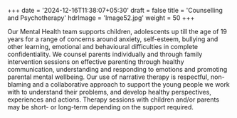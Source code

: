 +++
date = '2024-12-16T11:38:07+05:30'
draft = false
title = 'Counselling and Psychotherapy'
hdrImage = 'Image52.jpg'
weight = 50
+++

Our Mental Health team supports children, adolescents up till the age of 19 years for a range of concerns around anxiety, self-esteem, bullying and other learning, emotional and behavioural difficulties in complete confidentiality. We counsel parents individually and through family intervention sessions on effective parenting through healthy communication, understanding and responding to emotions and promoting parental mental wellbeing. Our use of narrative therapy is respectful, non-blaming and a collaborative approach to support the young people we work with to understand their problems, and develop healthy perspectives, experiences and actions. Therapy sessions with children and/or parents may be short- or long-term depending on the support required.
